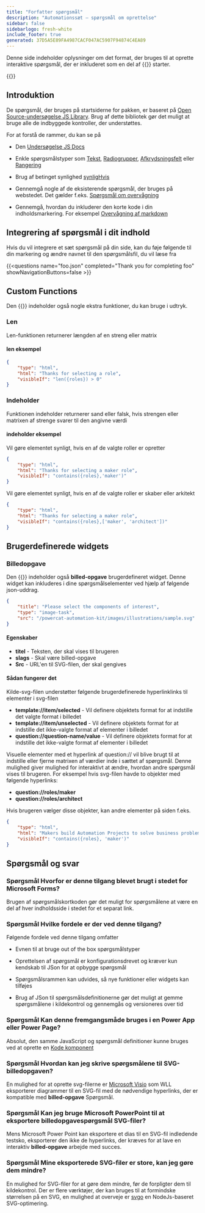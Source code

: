 ```yaml
---
title: "Forfatter spørgsmål"
description: "Automationssæt – spørgsmål om oprettelse"
sidebar: false
sidebarlogo: fresh-white
include_footer: true
generated: 37D5A5E89FA4987CACF047AC5907F94874C4EA89
---
```


Denne side indeholder oplysninger om det format, der bruges til at oprette interaktive spørgsmål, der er inkluderet som en del af {{<product-name>}} starter.

{{<toc>}}

## Introduktion

De spørgsmål, der bruges på startsiderne for pakken, er baseret på [Open Source-undersøgelse JS Library](https://github.com/surveyjs/survey-library). Brug af dette bibliotek gør det muligt at bruge alle de indbyggede kontroller, der understøttes.

For at forstå de rammer, du kan se på

- Den [Undersøgelse JS Docs](https://surveyjs.io/form-library/documentation/overview)

- Enkle spørgsmålstyper som [Tekst](https://surveyjs.io/form-library/examples/questiontype-text/reactjs), [Radiogrupper](https://surveyjs.io/form-library/examples/questiontype-radiogroup/reactjs), [Afkrydsningsfelt](https://surveyjs.io/form-library/examples/questiontype-checkbox/reactjs) eller [Rangering](https://surveyjs.io/form-library/examples/questiontype-ranking/reactjs)

- Brug af betinget synlighed [synligHvis](https://surveyjs.io/form-library/examples/condition-kids/reactjs)

- Gennemgå nogle af de eksisterende spørgsmål, der bruges på webstedet. Det gælder f.eks. [Spørgsmål om overvågning](https://github.com/microsoft/powercat-automation-kit/blob/gh-pages/site/content/monitoring.json)

- Gennemgå, hvordan du inkluderer den korte kode i din indholdsmarkering. For eksempel [Overvågning af markdown](https://raw.githubusercontent.com/microsoft/powercat-automation-kit/gh-pages/site/content/monitoring-compare.md)

## Integrering af spørgsmål i dit indhold

Hvis du vil integrere et sæt spørgsmål på din side, kan du føje følgende til din markering og ændre navnet til den spørgsmålsfil, du vil læse fra

{{\<questions name="foo.json" completed="Thank you for completing foo" showNavigationButtons=false \>}}

## Custom Functions

Den {{<product-name>}} indeholder også nogle ekstra funktioner, du kan bruge i udtryk.

### Len

Len-funktionen returnerer længden af en streng eller matrix

#### len eksempel

```json
{
    "type": "html",
    "html": "Thanks for selecting a role",
    "visibleIf": "len({roles}) > 0"
}
```

### Indeholder

Funktionen indeholder returnerer sand eller falsk, hvis strengen eller matrixen af strenge svarer til den angivne værdi

#### indeholder eksempel

Vil gøre elementet synligt, hvis en af de valgte roller er opretter

```json
{
    "type": "html",
    "html": "Thanks for selecting a maker role",
    "visibleIf": "contains({roles},'maker')"
}
```

Vil gøre elementet synligt, hvis en af de valgte roller er skaber eller arkitekt

```json
{
    "type": "html",
    "html": "Thanks for selecting a maker role",
    "visibleIf": "contains({roles},['maker', 'architect'])"
}
```

## Brugerdefinerede widgets

### Billedopgave

Den {{<product-name>}} indeholder også **billed-opgave** brugerdefineret widget. Denne widget kan inkluderes i dine spørgsmålselementer ved hjælp af følgende json-uddrag.

```json
{
    "title": "Please select the components of interest",
    "type": "image-task",
    "src": "/powercat-automation-kit/images/illustrations/sample.svg"
}
```

#### Egenskaber

- **titel** - Teksten, der skal vises til brugeren
- **slags** - Skal være billed-opgave
- **Src** - URL'en til SVG-filen, der skal gengives

#### Sådan fungerer det

Kilde-svg-filen understøtter følgende brugerdefinerede hyperlinklinks til elementer i svg-filen

- **template://item/selected** - Vil definere objektets format for at indstille det valgte format i billedet
- **template://item/unselected** - Vil definere objektets format for at indstille det ikke-valgte format af elementer i billedet
- **question://question-name/value** - Vil definere objektets format for at indstille det ikke-valgte format af elementer i billedet

Visuelle elementer med et hyperlink af question:// vil blive brugt til at indstille eller fjerne matrixen af værdier inde i sættet af spørgsmål. Denne mulighed giver mulighed for interaktivt at ændre, hvordan andre spørgsmål vises til brugeren. For eksempel hvis svg-filen havde to objekter med følgende hyperlinks:

- **question://roles/maker**
- **question://roles/architect**

Hvis brugeren vælger disse objekter, kan andre elementer på siden f.eks.

```json
{
    "type": "html",
    "html": "Makers build Automation Projects to solve business problems",
    "visibleIf": "contains({roles}, 'maker')"
}
```

## Spørgsmål og svar

### **Spørgsmål** Hvorfor er denne tilgang blevet brugt i stedet for Microsoft Forms?

Brugen af spørgsmålskortkoden gør det muligt for spørgsmålene at være en del af hver indholdsside i stedet for et separat link.

### **Spørgsmål** Hvilke fordele er der ved denne tilgang?

Følgende fordele ved denne tilgang omfatter

- Evnen til at bruge out of the box spørgsmålstyper

- Oprettelsen af spørgsmål er konfigurationsdrevet og kræver kun kendskab til JSon for at opbygge spørgsmål

- Spørgsmålsrammen kan udvides, så nye funktioner eller widgets kan tilføjes

- Brug af JSon til spørgsmålsdefinitionerne gør det muligt at gemme spørgsmålene i kildekontrol og gennemgås og versioneres over tid

### **Spørgsmål** Kan denne fremgangsmåde bruges i en Power App eller Power Page?

Absolut, den samme JavaScript og spørgsmål definitioner kunne bruges ved at oprette en [Kode komponent](https://learn.microsoft.com/power-apps/developer/component-framework/custom-controls-overview)

### **Spørgsmål** Hvordan kan jeg skrive spørgsmålene til SVG-billedopgaven?

En mulighed for at oprette svg-filerne er [Microsoft Visio](https://www.microsoft.com/microsoft-365/visio/) som WLL eksporterer diagrammer til en SVG-fil med de nødvendige hyperlinks, der er kompatible med **billed-opgave** Spørgsmål.

### **Spørgsmål** Kan jeg bruge Microsoft PowerPoint til at eksportere billedopgavespørgsmål SVG-filer?

Mens Microsoft Power Point kan eksportere et dias til en SVG-fil indledende testsko, eksporterer den ikke de hyperlinks, der kræves for at lave en interaktiv **billed-opgave** arbejde med succes.

### **Spørgsmål** Mine eksporterede SVG-filer er store, kan jeg gøre dem mindre?

En mulighed for SVG-filer for at gøre dem mindre, før de forpligter dem til kildekontrol. Der er flere værktøjer, der kan bruges til at formindske størrelsen på en SVG, en mulighed at overveje er [svgo](https://github.com/svg/svgo) en NodeJs-baseret SVG-optimering.
